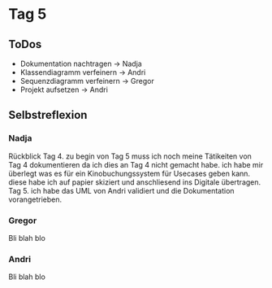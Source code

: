 # Tag 5
## ToDos
* Dokumentation nachtragen -> Nadja
* Klassendiagramm verfeinern -> Andri
* Sequenzdiagramm verfeinern -> Gregor
* Projekt aufsetzen -> Andri
## Selbstreflexion
### Nadja
Rückblick Tag 4. 
zu begin von Tag 5 muss ich noch meine Tätikeiten von Tag 4 dokumentieren da ich dies an Tag 4 nicht gemacht habe.
ich habe mir überlegt was es für ein Kinobuchungssystem für Usecases geben kann. diese habe ich auf papier skiziert und anschliesend ins Digitale übertragen.
Tag 5.
ich habe das UML von Andri validiert und die Dokumentation vorangetrieben.
### Gregor
Bli blah blo
### Andri
Bli blah blo
